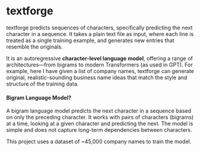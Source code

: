 # textforge

textforge predicts sequences of characters, specifically predicting the next character in a sequence. It takes a plain text file as input, where each line is treated as a single training example, and generates new entries that resemble the originals.

It is an autoregressive **character-level language model**, offering a range of architectures—from bigrams to modern Transformers (as used in GPT). For example, here I have given a list of company names, textforge can generate original, realistic-sounding business name ideas that match the style and structure of the training data.

#### Bigram Language Model?
A bigram language model predicts the next character in a sequence based on only the preceding character. It works with pairs of characters (bigrams) at a time, looking at a given character and predicting the next. The model is simple and does not capture long-term dependencies between characters.

This project uses a dataset of ~45,000 company names to train the model.
